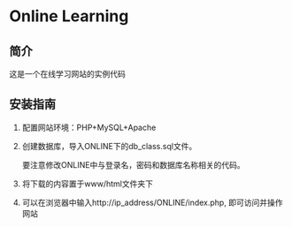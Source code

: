 Online Learning
=========
简介
---------
这是一个在线学习网站的实例代码

安装指南
----------
1. 配置网站环境：PHP+MySQL+Apache

2. 创建数据库，导入ONLINE下的db_class.sql文件。

   要注意修改ONLINE中与登录名，密码和数据库名称相关的代码。

3. 将下载的内容置于www/html文件夹下

4. 可以在浏览器中输入http://ip_address/ONLINE/index.php, 即可访问并操作网站
